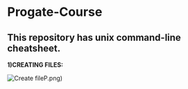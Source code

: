 # Progate-Course

## This repository has unix command-line cheatsheet.

**1)CREATING FILES:**

![Create file](C:\Users\RAGHAVI\Desktop\1)P.png)
